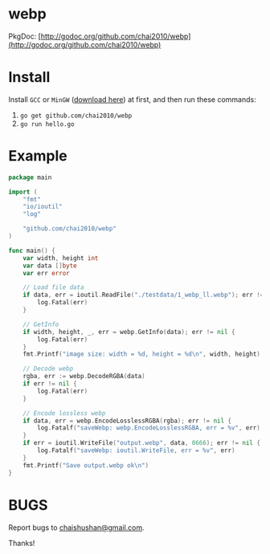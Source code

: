 webp
=====

PkgDoc: [http://godoc.org/github.com/chai2010/webp](http://godoc.org/github.com/chai2010/webp)

Install
=======

Install `GCC` or `MinGW` ([download here](http://tdm-gcc.tdragon.net/download)) at first,
and then run these commands:

1. `go get github.com/chai2010/webp`
2. `go run hello.go`

Example
=======

```Go
package main

import (
	"fmt"
	"io/ioutil"
	"log"

	"github.com/chai2010/webp"
)

func main() {
	var width, height int
	var data []byte
	var err error

	// Load file data
	if data, err = ioutil.ReadFile("./testdata/1_webp_ll.webp"); err != nil {
		log.Fatal(err)
	}

	// GetInfo
	if width, height, _, err = webp.GetInfo(data); err != nil {
		log.Fatal(err)
	}
	fmt.Printf("image size: width = %d, height = %d\n", width, height)

	// Decode webp
	rgba, err := webp.DecodeRGBA(data)
	if err != nil {
		log.Fatal(err)
	}

	// Encode lossless webp
	if data, err = webp.EncodeLosslessRGBA(rgba); err != nil {
		log.Fatalf("saveWebp: webp.EncodeLosslessRGBA, err = %v", err)
	}
	if err = ioutil.WriteFile("output.webp", data, 0666); err != nil {
		log.Fatalf("saveWebp: ioutil.WriteFile, err = %v", err)
	}
	fmt.Printf("Save output.webp ok\n")
}
```

BUGS
====

Report bugs to <chaishushan@gmail.com>.

Thanks!
